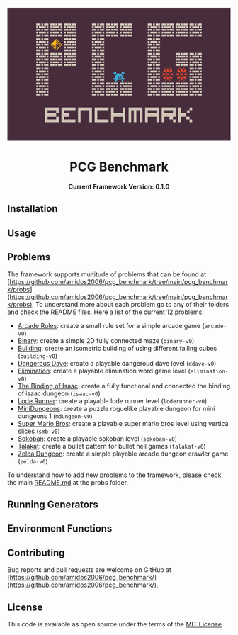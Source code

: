 <p align="center">
  <img height="300px" src="images/logo.png"/>
</p>
<h1 align="center">
PCG Benchmark
</h1>
<p align="center">
  <b>Current Framework Version: 0.1.0</b>
</p>

## Installation

## Usage

## Problems
The framework supports multitude of problems that can be found at [https://github.com/amidos2006/pcg_benchmark/tree/main/pcg_benchmark/probs](https://github.com/amidos2006/pcg_benchmark/tree/main/pcg_benchmark/probs). To understand more about each problem go to any of their folders and check the README files. Here a list of the current 12 problems:
- [Arcade Rules](https://github.com/amidos2006/pcg_benchmark/blob/main/pcg_benchmark/probs/arcaderules/README.md): create a small rule set for a simple arcade game (`arcade-v0`)
- [Binary](https://github.com/amidos2006/pcg_benchmark/blob/main/pcg_benchmark/probs/binary/README.md): create a simple 2D fully connected maze (`binary-v0`)
- [Building](https://github.com/amidos2006/pcg_benchmark/blob/main/pcg_benchmark/probs/building/README.md): create an isometric building of using different falling cubes (`building-v0`)
- [Dangerous Dave](https://github.com/amidos2006/pcg_benchmark/blob/main/pcg_benchmark/probs/ddave/README.md): create a playable dangeroud dave level (`ddave-v0`)
- [Elimination](https://github.com/amidos2006/pcg_benchmark/blob/main/pcg_benchmark/probs/elimination/README.md): create a playable elimination word game level (`elimination-v0`)
- [The Binding of Isaac](https://github.com/amidos2006/pcg_benchmark/blob/main/pcg_benchmark/probs/isaac/README.md): create a fully functional and connected the binding of isaac dungeon (`isaac-v0`)
- [Lode Runner](https://github.com/amidos2006/pcg_benchmark/blob/main/pcg_benchmark/probs/loderunner/README.md): create a playable lode runner level (`loderunner-v0`)
- [MiniDungeons](https://github.com/amidos2006/pcg_benchmark/blob/main/pcg_benchmark/probs/mdungeon/README.md): create a puzzle roguelike playable dungeon for mini dungeons 1 (`mdungeon-v0`)
- [Super Mario Bros](https://github.com/amidos2006/pcg_benchmark/blob/main/pcg_benchmark/probs/smb/README.md): create a playable super mario bros level using vertical slices (`smb-v0`)
- [Sokoban](https://github.com/amidos2006/pcg_benchmark/blob/main/pcg_benchmark/probs/sokoban/README.md): create a playable sokoban level (`sokoban-v0`)
- [Talakat](https://github.com/amidos2006/pcg_benchmark/blob/main/pcg_benchmark/probs/talakat/README.md): create a bullet pattern for bullet hell games (`talakat-v0`)
- [Zelda Dungeon](https://github.com/amidos2006/pcg_benchmark/blob/main/pcg_benchmark/probs/zelda/README.md): create a simple playable arcade dungeon crawler game (`zelda-v0`)

To understand how to add new problems to the framework, please check the main [README.md](https://github.com/amidos2006/pcg_benchmark/blob/main/pcg_benchmark/probs/README.md) at the probs folder.

## Running Generators

## Environment Functions

## Contributing
Bug reports and pull requests are welcome on GitHub at [https://github.com/amidos2006/pcg_benchmark/](https://github.com/amidos2006/pcg_benchmark/).

## License
This code is available as open source under the terms of the [MIT License](https://opensource.org/licenses/MIT).